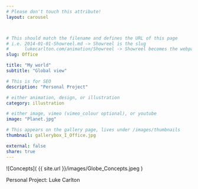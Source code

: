 ```yaml
---
# Please don't touch this attribute!
layout: carousel



# This should match the filename and defines the URL of this page
# i.e. 2014-01-01-Showreel.md -> Showreel is the slug
#      lukecarlton.com/animation/Showreel -> Showreel becomes the webpath
slug: Office

title: "My world"
subtitle: "Global view"

# This is for SEO
description: "Personal Project"

# either animation, design, or illustration
category: illustration

# either image, vimeo (vimeo_colour optional), or youtube
image: "Planet.jpg"

# This appears on the gallery page, lives under /images/thumbnails
thumbnail: gallerybox_I_Office.jpg

external: false
share: true
---
```


![Concepts]( {{ site.url }}/images/Globe_Concepts.jpeg )

Personal Project: Luke Carlton